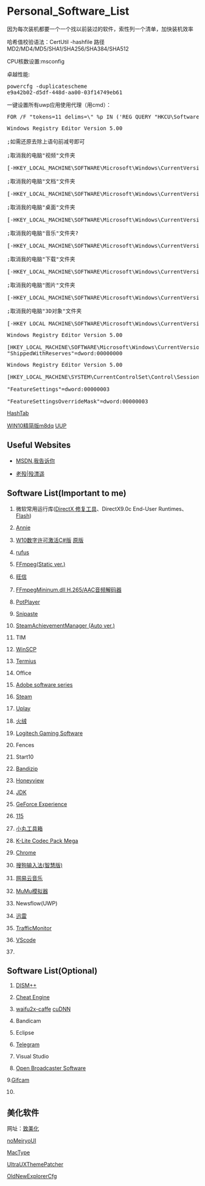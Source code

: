 # Personal_Software_List
因为每次装机都要一个一个找以前装过的软件，索性列一个清单，加快装机效率

哈希值校验语法：CertUtil -hashfile 路径 MD2/MD4/MD5/SHA1/SHA256/SHA384/SHA512

CPU核数设置:msconfig

卓越性能:<pre>powercfg -duplicatescheme e9a42b02-d5df-448d-aa00-03f14749eb61</pre>

一键设置所有uwp应用使用代理（用cmd）：
<pre>FOR /F "tokens=11 delims=\" %p IN ('REG QUERY "HKCU\Software\Classes\Local Settings\Software\Microsoft\Windows\CurrentVersion\AppContainer\Mappings"') DO CheckNetIsolation.exe LoopbackExempt -a -p=%p</pre>

<pre>Windows Registry Editor Version 5.00

;如需还原去除上语句前减号即可

;取消我的电脑"视频"文件夹

[-HKEY_LOCAL_MACHINE\SOFTWARE\Microsoft\Windows\CurrentVersion\Explorer\MyComputer\NameSpace\{f86fa3ab-70d2-4fc7-9c99-fcbf05467f3a}]

;取消我的电脑"文档"文件夹

[-HKEY_LOCAL_MACHINE\SOFTWARE\Microsoft\Windows\CurrentVersion\Explorer\MyComputer\NameSpace\{d3162b92-9365-467a-956b-92703aca08af}]

;取消我的电脑"桌面"文件夹

[-HKEY_LOCAL_MACHINE\SOFTWARE\Microsoft\Windows\CurrentVersion\Explorer\MyComputer\NameSpace\{B4BFCC3A-DB2C-424C-B029-7FE99A87C641}]

;取消我的电脑"音乐"文件夹?

[-HKEY_LOCAL_MACHINE\SOFTWARE\Microsoft\Windows\CurrentVersion\Explorer\MyComputer\NameSpace\{3dfdf296-dbec-4fb4-81d1-6a3438bcf4de}]

;取消我的电脑"下载"文件夹

[-HKEY_LOCAL_MACHINE\SOFTWARE\Microsoft\Windows\CurrentVersion\Explorer\MyComputer\NameSpace\{088e3905-0323-4b02-9826-5d99428e115f}]

;取消我的电脑"图片"文件夹

[-HKEY_LOCAL_MACHINE\SOFTWARE\Microsoft\Windows\CurrentVersion\Explorer\MyComputer\NameSpace\{24ad3ad4-a569-4530-98e1-ab02f9417aa8}]

;取消我的电脑"3D对象"文件夹

[-HKEY_LOCAL_MACHINE\SOFTWARE\Microsoft\Windows\CurrentVersion\Explorer\MyComputer\NameSpace\{0DB7E03F-FC29-4DC6-9020-FF41B59E513A}]</pre>

<pre>Windows Registry Editor Version 5.00

[HKEY_LOCAL_MACHINE\SOFTWARE\Microsoft\Windows\CurrentVersion\ReserveManager]
"ShippedWithReserves"=dword:00000000</pre>

<pre>Windows Registry Editor Version 5.00

[HKEY_LOCAL_MACHINE\SYSTEM\CurrentControlSet\Control\Session Manager\Memory Management]

"FeatureSettings"=dword:00000003

"FeatureSettingsOverrideMask"=dword:00000003</pre>

[HashTab](http://implbits.com/products/hashtab/)

[WIN10精简版m8dq](https://pan.baidu.com/s/1aJCR2iTNU3XOLFdmu0Zjlg#m8dq) [UUP](https://uup.rg-adguard.net)

## Useful Websites
* [MSDN,我告诉你](https://msdn.itellyou.cn/)

* [老殁|殁漂遥](https://www.laomoit.com/)


## Software List(Important to me)
1. 微软常用运行库([DirectX 修复工具](https://blog.csdn.net/vbcom/article/details/6962388)、DirectX9.0c End-User Runtimes、[Flash](https://www.flash.cn/))

2. [Annie](https://github.com/iawia002/annie/releases)

3. [W10数字许可激活C#版](https://www.52pojie.cn/thread-742884-1-1.html) [原版](https://www.nsaneforums.com/topic/315047-w10-digital-license-generation-v31-c-version-of-hwid-fork/)

4. [rufus](https://github.com/pbatard/rufus/releases)

5. [FFmpeg(Static ver.)](https://ffmpeg.zeranoe.com/builds/)

6. [旺信](https://alimarket.taobao.com/markets/qnww/portal-group/ww/download)

7. [FFmpegMininum.dll H.265/AAC音频解码器](http://get.daum.net/PotPlayer64/v4/Module/FFmpeg/FFmpegMininum64.dll)

8. [PotPlayer](http://t1.daumcdn.net/potplayer/beta/PotPlayerSetup.exe)

9. [Snipaste](https://www.snipaste.com/)

10. [SteamAchievementManager (Auto ver.)](https://github.com/gotkrypto76/SteamAchievementManager)

11. TIM

12. [WinSCP](https://winscp.net/eng/download.php)

13. [Termius](https://www.termius.com/windows)

14. Office

15. [Adobe software series](https://weibo.com/vposy)

16. [Steam](https://store.steampowered.com/about/)

17. [Uplay](http://uplay.ubi.com/index.html)

18. [火绒](https://www.huorong.cn/downloadv5.html)

19. [Logitech Gaming Software](https://support.logitech.com.cn/zh_cn/downloads)

20. Fences

21. Start10

22. [Bandizip](http://www.bandisoft.com/bandizip/)

23. [Honeyview](http://www.bandisoft.com/honeyview/)

24. [JDK](https://www.oracle.com/technetwork/java/javase/downloads/index.html)

25. [GeForce Experience](https://www.nvidia.com/zh-cn/geforce/geforce-experience/)

26. [115](http://115.com/)

27. [小丸工具箱](https://maruko.appinn.me/)

28. [K-Lite Codec Pack Mega](http://www.codecguide.com/download_kl.htm)

29. [Chrome](https://www.google.com/chrome/browser/thankyou.html?standalone=1&platform=win&installdataindex=defaultbrowser)

30. [搜狗输入法(智慧版)](https://pinyin.sogou.com/)

31. [网易云音乐](https://music.163.com/#/download)

32. [MuMu模拟器](http://mumu.163.com/)

33. Newsflow(UWP)

34. [迅雷](http://x.xunlei.com/)

35. [TrafficMonitor](https://github.com/zhongyang219/TrafficMonitor/releases)

36. [VScode](https://code.visualstudio.com/)

37. 


## Software List(Optional)
1. [DISM++](http://www.chuyu.me/zh-Hans/index.html)

2. [Cheat Engine](https://cheatengine.org/)

3. [waifu2x-caffe](https://github.com/lltcggie/waifu2x-caffe) [cuDNN](https://developer.nvidia.com/rdp/cudnn-download)

4. Bandicam

5. Eclipse

6. [Telegram](https://telegram.org/apps)

7. Visual Studio

8. [Open Broadcaster Software](https://obsproject.com/download)

9.[Gifcam](http://blog.bahraniapps.com/gifcam/#download)

10. 


## 美化软件

网址：[致美化](zhutix.com)

[noMeiryoUI](http://tatsu.life.coocan.jp/MySoft/index.html)

[MacType](https://www.mactype.net/)

[UltraUXThemePatcher](https://www.syssel.net/hoefs/software_uxtheme.php?lang=en)

[OldNewExplorerCfg](http://tihiy.net/files/OldNewExplorer.rar)
